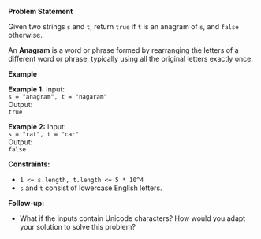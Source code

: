 
**Problem Statement**

Given two strings `s` and `t`, return `true` if `t` is an anagram of `s`, and `false` otherwise.

An **Anagram** is a word or phrase formed by rearranging the letters of a different word or phrase, typically using all the original letters exactly once.

**Example**

**Example 1:**
Input:  
`s = "anagram", t = "nagaram"`  
Output:  
`true`

**Example 2:**
Input:  
`s = "rat", t = "car"`  
Output:  
`false`

**Constraints:**
- `1 <= s.length, t.length <= 5 * 10^4`
- `s` and `t` consist of lowercase English letters.

**Follow-up:**
- What if the inputs contain Unicode characters? How would you adapt your solution to solve this problem?
